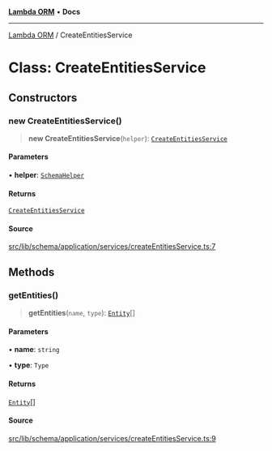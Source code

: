 [**Lambda ORM**](../README.md) • **Docs**

***

[Lambda ORM](../README.md) / CreateEntitiesService

# Class: CreateEntitiesService

## Constructors

### new CreateEntitiesService()

> **new CreateEntitiesService**(`helper`): [`CreateEntitiesService`](CreateEntitiesService.md)

#### Parameters

• **helper**: [`SchemaHelper`](SchemaHelper.md)

#### Returns

[`CreateEntitiesService`](CreateEntitiesService.md)

#### Source

[src/lib/schema/application/services/createEntitiesService.ts:7](https://github.com/lambda-orm/lambdaorm-base/blob/e3a7772bb5fa4082532c38729067cbcb8dfa89b9/src/lib/schema/application/services/createEntitiesService.ts#L7)

## Methods

### getEntities()

> **getEntities**(`name`, `type`): [`Entity`](../interfaces/Entity.md)[]

#### Parameters

• **name**: `string`

• **type**: `Type`

#### Returns

[`Entity`](../interfaces/Entity.md)[]

#### Source

[src/lib/schema/application/services/createEntitiesService.ts:9](https://github.com/lambda-orm/lambdaorm-base/blob/e3a7772bb5fa4082532c38729067cbcb8dfa89b9/src/lib/schema/application/services/createEntitiesService.ts#L9)

